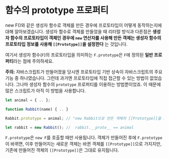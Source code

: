 # 함수의 prototype 프로퍼티

new F()와 같은 생성자 함수로 객체를 만든 경우에 프로토타입이 어떻게 동작하는지에 대해 알아보겠습니다. 
생성자 함수로 객체를 만들었을 때 리터럴 방식과 다른점은 **생성자 함수의 프로토타입이 객체인 경우에 `new` 연산자를 사용해 만든 객체는 생성자 함수의 프로토타입 정보를 사용해 `[[Prototype]]`을 설정한다** 는 것입니다.

여기서 생성자 함수(`F`)의 프로토타입을 의미하는 `F.prototype`은 `F`에 정의된 **일반 프로퍼티**라는 점에 주의하세요.

**주의:** 자바스크립트가 만들어졌을 당시엔 프로토타입 기반 상속이 자바스크립트의 주요 기능 중 하나였습니다.
그런데 과거엔 프로토타입에 직접 접근할 수 있는 방법이 없었습니다. 
그나마 생성자 함수의 `prototype` 프로퍼티를 이용하는 방법뿐이었죠.
이 때문에 많은 스크립트가 아직 이 방법을 사용합니다.

```javascript
let animal = { .. };

function Rabbit(name) { .. }

Rabbit.prototype = animal; // "new Rabbit으로 만든 객체의 [[Prototype]]을 animal로 설정하라"

let rabbit = new Rabbit(); //  rabbit.__proto__ == animal
```

`F.prototype`은 `new F`를 호출할 때만 사용됩니다. 
객체가 만들어진 후에 `F.prototype`이 바뀌면, 이후 만들어지는 새로운 객체는 바뀐 객체를 `[[Prototype]]`으로 가지지만,
기존에 만들어진 객체의 `[[Prototype]]`은 그대로 유지됩니다.

<br>

